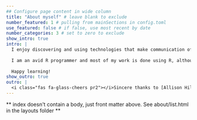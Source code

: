 ```yaml
---
## Configure page content in wide column
title: "About myself" # leave blank to exclude
number_featured: 1 # pulling from mainSections in config.toml
use_featured: false # if false, use most recent by date
number_categories: 3 # set to zero to exclude
show_intro: true
intro: |
  I enjoy discovering and using technologies that make communication of data easier and more effective. Data visualization and data application development are my main interests and I am always looking for new technologies to communicate data insights in effective ways. 
  
  I am an avid R programmer and most of my work is done using R, although I like to use web based technologies as well. Much of this site's content includes R, HTML, CSS, and some JavaScript for the purpose of sharing my knowledge and experience with others, and reinforcing the things I have learned for myself.  
  
  Happy learning!
show_outro: true
outro: |
  <i class="fas fa-glass-cheers pr2"></i>Sincere thanks to [Allison Hill](https://apero--apreshill.netlify.app/) for her amazing authorship of this Hugo theme!
---
```


** index doesn't contain a body, just front matter above.
See about/list.html in the layouts folder **